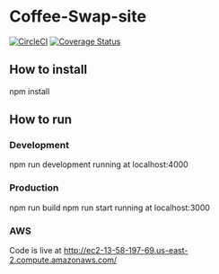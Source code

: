 # Coffee-Swap-site

[![CircleCI](https://circleci.com/gh/iamkhush/coffeeswap.svg?style=svg)](https://circleci.com/gh/iamkhush/coffeeswap)
[![Coverage Status](https://coveralls.io/repos/github/iamkhush/coffeeswap/badge.svg?branch=master)](https://coveralls.io/github/iamkhush/coffeeswap?branch=master)

## How to install

npm install

## How to run

### Development
npm run development
running at localhost:4000

### Production
npm run build 
npm run start
running at localhost:3000


### AWS
Code is live at http://ec2-13-58-197-69.us-east-2.compute.amazonaws.com/